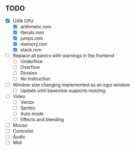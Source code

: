 ## TODO
-[x] UXN CPU
	- [x] arithmetic.rom
	- [x] literals.rom
	- [x] jumps.rom
	- [x] memory.rom
	- [x] stack.rom
-[ ] Replace all panics with warnings in the frontend
	-[ ] Underflow
	-[ ] Overflow
	-[ ] Division
	-[ ] No Instruction
-[ ] Window size changing implemented as an egui window
	-[ ] Update until baseview supports resizing
-[ ] Video
	-[ ] Vector
	-[ ] Sprites
	-[ ] Auto mode
	-[ ] Effects and blending
-[ ] Mouse
-[ ] Controller
-[ ] Audio
-[ ] Midi